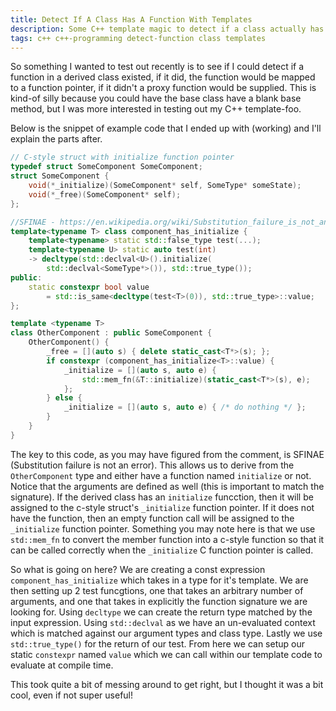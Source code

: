 ```yaml
---
title: Detect If A Class Has A Function With Templates
description: Some C++ template magic to detect if a class actually has a function that matches a given signature without the need of putting it in the base class
tags: c++ c++-programming detect-function class templates
---
```


So something I wanted to test out recently is to see if I could detect if a function in a derived class existed, if it did, the function would be mapped to a function pointer, if it didn't a proxy function would be supplied. This is kind-of silly because you could have the base class have a blank base method, but I was more interested in testing out my C++ template-foo.

Below is the snippet of example code that I ended up with (working) and I'll explain the parts after.
```c++
// C-style struct with initialize function pointer
typedef struct SomeComponent SomeComponent;
struct SomeComponent {
	void(*_initialize)(SomeComponent* self, SomeType* someState);
	void(*_free)(SomeComponent* self);
};

//SFINAE - https://en.wikipedia.org/wiki/Substitution_failure_is_not_an_error
template<typename T> class component_has_initialize {
	template<typename> static std::false_type test(...);
	template<typename U> static auto test(int)
	-> decltype(std::declval<U>().initialize(
		std::declval<SomeType*>()), std::true_type());
public:
	static constexpr bool value
		= std::is_same<decltype(test<T>(0)), std::true_type>::value;
};

template <typename T>
class OtherComponent : public SomeComponent {
	OtherComponent() {
		_free = [](auto s) { delete static_cast<T*>(s); };
		if constexpr (component_has_initialize<T>::value) {
			_initialize = [](auto s, auto e) {
				std::mem_fn(&T::initialize)(static_cast<T*>(s), e);
			};
		} else {
			_initialize = [](auto s, auto e) { /* do nothing */ };
		}
	}
}

```

The key to this code, as you may have figured from the comment, is SFINAE (Substitution failure is not an error). This allows us to derive from the `OtherComponent` type and either have a function named `initialize` or not. Notice that the arguments are defined as well (this is important to match the signature). If the derived class has an `initialize` funcction, then it will be assigned to the c-style struct's `_initialize` function pointer. If it does not have the function, then an empty function call will be assigned to the `_initialize` function pointer. Something you may note here is that we use `std::mem_fn` to convert the member function into a c-style function so that it can be called correctly when the `_initialize` C function pointer is called.

So what is going on here? We are creating a const expression `component_has_initialize` which takes in a type for it's template. We are then setting up 2 test funcgtions, one that takes an arbitrary number of arguments, and one that takes in explicitly the function signature we are looking for. Using `decltype` we can create the return type matched by the input expression. Using `std::declval` as we have an un-evaluated context which is matched against our argument types and class type. Lastly we use `std::true_type()` for the return of our test. From here we can setup our static `constexpr` named `value` which we can call within our template code to evaluate at compile time.

This took quite a bit of messing around to get right, but I thought it was a bit cool, even if not super useful!
